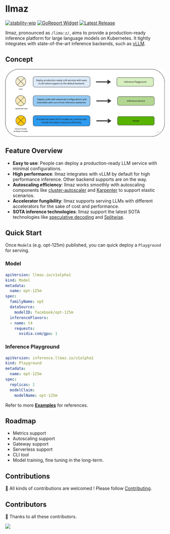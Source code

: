 # llmaz

[![stability-wip](https://img.shields.io/badge/stability-wip-lightgrey.svg)](https://github.com/mkenney/software-guides/blob/master/STABILITY-BADGES.md#work-in-progress)
[![GoReport Widget]][GoReport Status]
[![Latest Release](https://img.shields.io/github/v/release/inftyai/llmaz?include_prereleases)](https://github.com/inftyai/llmaz/releases/latest)

[GoReport Widget]: https://goreportcard.com/badge/github.com/inftyai/llmaz
[GoReport Status]: https://goreportcard.com/report/github.com/inftyai/llmaz

llmaz, pronounced as `/lima:z/`, aims to provide a production-ready inference platform for large language models on Kubernetes. It tightly integrates with state-of-the-art inference backends, such as [vLLM](https://github.com/vllm-project/vllm).

## Concept

![image](./docs/assets/overview.png)

## Feature Overview

- **Easy to use**: People can deploy a production-ready LLM service with minimal configurations.
- **High performance**: llmaz integrates with vLLM by default for high performance inference. Other backend supports are on the way.
- **Autoscaling efficiency**: llmaz works smoothly with autoscaling components like [cluster-autoscaler](https://github.com/kubernetes/autoscaler/tree/master/cluster-autoscaler) and [Karpenter](https://github.com/kubernetes-sigs/karpenter) to support elastic scenarios.
- **Accelerator fungibility**: llmaz supports serving LLMs with different accelerators for the sake of cost and performance.
- **SOTA inference technologies**: llmaz support the latest SOTA technologies like [speculative decoding](https://arxiv.org/abs/2211.17192) and [Splitwise](https://arxiv.org/abs/2311.18677).

## Quick Start

Once `Model`s (e.g. opt-125m) published, you can quick deploy a `Playground` for serving.

### Model

```yaml
apiVersion: llmaz.io/v1alpha1
kind: Model
metadata:
  name: opt-125m
spec:
  familyName: opt
  dataSource:
    modelID: facebook/opt-125m
  inferenceFlavors:
  - name: t4
    requests:
      nvidia.com/gpu: 1
```

### Inference Playground

```yaml
apiVersion: inference.llmaz.io/v1alpha1
kind: Playground
metadata:
  name: opt-125m
spec:
  replicas: 1
  modelClaim:
    modelName: opt-125m
```

Refer to more **[Examples](/docs/examples/README.md)** for references.

## Roadmap

- Metrics support
- Autoscaling support
- Gateway support
- Serverless support
- CLI tool
- Model training, fine tuning in the long-term.

## Contributions

🚀 All kinds of contributions are welcomed ! Please follow [Contributing](https://github.com/InftyAI/community/blob/main/CONTRIBUTING.md).

## Contributors

🎉 Thanks to all these contributors.

<a href="https://github.com/InftyAI/llmaz/graphs/contributors">
  <img src="https://contrib.rocks/image?repo=InftyAI/llmaz" />
</a>